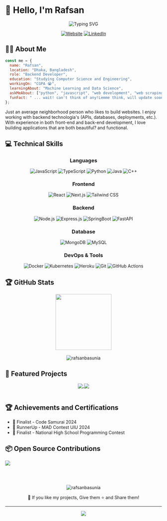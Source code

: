 # 👋 Hello, I'm Rafsan

<div align="center">
  <img src="https://readme-typing-svg.herokuapp.com?font=Fira+Code&size=32&duration=2800&pause=2000&color=A177FE&center=true&vCenter=true&width=600&lines=Backend+Developer;Open+Source+Enthusiast;Problem+Solver" alt="Typing SVG" />
  <br/>
  
  [![Website](https://img.shields.io/badge/Website-4285F4?logo=GoogleChrome&logoColor=white)](https://img.shields.io/badge/Coming-Soon-blue)
  [![LinkedIn](https://img.shields.io/badge/LinkedIn-0077B5?logo=linkedin&logoColor=white)](https://www.linkedin.com/in/rafsanbasunia/)
</div>

## 👨‍🎓 About Me

```javascript
const me = {
  name: "Rafsan",
  location: "Dhaka, Bangladesh",
  role: "Backend Developer",
  education: "Studying Computer Science and Engineering",
  workingOn: "CGPA 😭",
  learningAbout: "Machine Learning and Data Science",
  askMeAbout: ["python", "javascript", "web development", "web scraping "],
  funFact: " ... wait! can't think of any!Lemme think, will update soon."
};
```

Just an average neighborhood person who likes to build websites. I enjoy working with backend technologia's (APIs, databases, deployments, etc.). With experience in both front-end and back-end development, I love building applications that are both beautiful? and functional.


## 💻 Technical Skills

<div align="center">

### Languages
![JavaScript](https://img.shields.io/badge/JavaScript-F7DF1E?logo=javascript&logoColor=black)
![TypeScript](https://img.shields.io/badge/TypeScript-007ACC?logo=typescript&logoColor=white)
![Python](https://img.shields.io/badge/Python-3776AB?logo=python&logoColor=white)
![Java](https://img.shields.io/badge/Java-ED8B00?logo=openjdk&logoColor=white)
![C++](https://img.shields.io/badge/C-00599C?&logoColor=white)

### Frontend
![React](https://img.shields.io/badge/React-20232A?logo=react&logoColor=61DAFB)
![Next.js](https://img.shields.io/badge/Next.js-000000?logo=nextdotjs&logoColor=white)
![Tailwind CSS](https://img.shields.io/badge/Tailwind_CSS-38B2AC?logo=tailwind-css&logoColor=white)

### Backend
![Node.js](https://img.shields.io/badge/Node.js-43853D?logo=node.js&logoColor=white)
![Express.js](https://img.shields.io/badge/Express.js-404D59?logo=Express&logoColor=white)
![SpringBoot](https://img.shields.io/badge/SpringBoot-092E20?logo=SpringBoot&logoColor=white)
![FastAPI](https://img.shields.io/badge/FastAPI-000000?logo=FastAPI&logoColor=white)

### Database
![MongoDB](https://img.shields.io/badge/MongoDB-4EA94B?logo=mongodb&logoColor=white)
![MySQL](https://img.shields.io/badge/MySQL-00000F?logo=mysql&logoColor=white)

### DevOps & Tools
![Docker](https://img.shields.io/badge/Docker-2496ED?logo=docker&logoColor=white)
![Kubernetes](https://img.shields.io/badge/Kubernetes-326CE5?logo=kubernetes&logoColor=white)
![Heroku](https://img.shields.io/badge/Heroku-6828bd?logo=Heroku&logoColor=white)
![Git](https://img.shields.io/badge/Git-F05032?logo=git&logoColor=white)
![GitHub Actions](https://img.shields.io/badge/GitHub_Actions-2088FF?logo=github-actions&logoColor=white)

</div>

## 🏆 GitHub Stats

<div align="center">
  <img height="180em" src="https://github-readme-stats.vercel.app/api?username=rafsanbasunia&show_icons=true&theme=tokyonight&include_all_commits=true&count_private=true" />
</div>
<br/>
<div align="center">
  <img src="https://github-readme-streak-stats.herokuapp.com/?user=rafsanbasunia&theme=tokyonight" alt="rafsanbasunia" />
</div>

## 🎯 Featured Projects

<div align="center">
  <a href="https://github.com/rafsanbasunia/reelnn">
    <img align="center" src="https://github-readme-stats.vercel.app/api/pin/?username=rafsanbasunia&repo=reelnn&theme=tokyonight" />
  </a>
  
  <a href="https://github.com/rafsanbasunia/tunnel_git">
    <img align="center" src="https://github-readme-stats.vercel.app/api/pin/?username=rafsanbasunia&repo=tunnel_git&theme=tokyonight" />
  </a>
</div>
<br/>

## 🏆 Achievements and Certifications

- 🥇 Finalist - Code Samurai 2024
- 🥈 RunnerUp - MAD Contest UIU 2024
- 🏅 Finalist - National High School Programming Contest

## 📦 Open Source Contributions

<a href="https://github.com/rafsanbasunia/tunnel_git">
    <img align="center" src="https://github-readme-stats.vercel.app/api/pin/?username=ashwinstr&repo=UX-jutsu&theme=tokyonight" />
  </a>

<br/><br/>

<div align="center">
  <img src="https://komarev.com/ghpvc/?username=rafsanbasunia&label=Profile%20views&color=0e75b6&style=flat" alt="rafsanbasunia" />
  <p>💖 If you like my projects, Give them ⭐ and Share them!</p>
</div>

---

<p align="center">
  <a href="https://buymeacoffee.com/rafsanbasunia">
    <img src="https://img.shields.io/badge/Buy%20Me%20a%20Coffee-ffdd00?logo=buy-me-a-coffee&logoColor=black" />
  </a>
</p>
